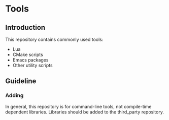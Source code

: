 # Tools #

## Introduction ##

This repository contains commonly used tools:

* Lua
* CMake scripts
* Emacs packages
* Other utility scripts

## Guideline ##

### Adding ###
In general, this repository is for command-line tools, not compile-time
dependent libraries. Libraries should be added to the third_party
repository.
